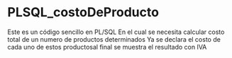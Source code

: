# PLSQL_costoDeProducto
Este es un código sencillo en PL/SQL
En el cual se necesita calcular costo total de un numero de productos determinados
Ya se declara el costo de cada uno de estos productosal final se muestra el resultado con IVA 
